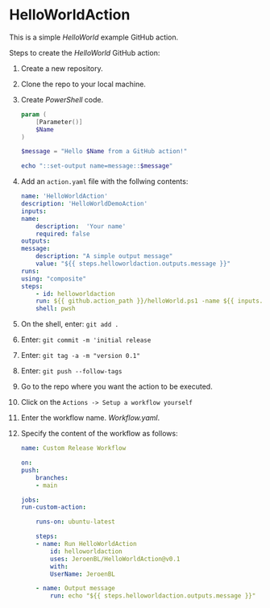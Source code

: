 # HelloWorldAction

This is a simple _HelloWorld_ example GitHub action.

Steps to create the _HelloWorld_ GitHub action:

1. Create a new repository.
2. Clone the repo to your local machine.
3. Create _PowerShell_ code.
    ```powershell
    param (
        [Parameter()]
        $Name
    )

    $message = "Hello $Name from a GitHub action!"

    echo "::set-output name=message::$message"
    ```

4. Add an `action.yaml` file with the follwing contents:
    ```yaml
    name: 'HelloWorldAction'
    description: 'HelloWorldDemoAction'
    inputs:
    name: 
        description:  'Your name'
        required: false
    outputs:
    message:
        description: "A simple output message"
        value: "${{ steps.helloworldaction.outputs.message }}"
    runs:
    using: "composite"
    steps:
        - id: helloworldaction
        run: ${{ github.action_path }}/helloWorld.ps1 -name ${{ inputs.name }} 
        shell: pwsh
    ```

5. On the shell, enter: `git add .`
6. Enter: `git commit -m 'initial release`
7. Enter: `git tag -a -m "version 0.1" `
8. Enter: `git push --follow-tags`
9. Go to the repo where you want the action to be executed. 
10. Click on the `Actions -> Setup a workflow yourself`
11. Enter the workflow name. _Workflow.yaml_.
12. Specify the content of the workflow as follows:
    ```yaml
    name: Custom Release Workflow

    on:
    push:
        branches:
        - main

    jobs:
    run-custom-action:

        runs-on: ubuntu-latest

        steps:
        - name: Run HelloWorldAction
            id: helloworldaction
            uses: JeroenBL/HelloWorldAction@v0.1
            with:
            UserName: JeroenBL

        - name: Output message
            run: echo "${{ steps.helloworldaction.outputs.message }}"
    ```